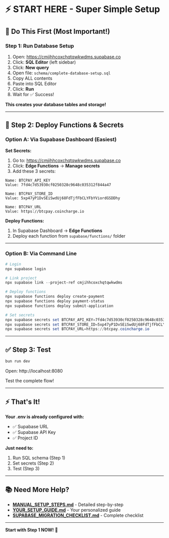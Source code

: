 # ⚡ START HERE - Super Simple Setup

## 🎯 **Do This First (Most Important!)**

### **Step 1: Run Database Setup**

1. Open: https://cmjihhcoxchqtqwkwdms.supabase.co
2. Click: **SQL Editor** (left sidebar)
3. Click: **New query**
4. Open file: `schema/complete-database-setup.sql`
5. Copy ALL contents
6. Paste into SQL Editor
7. Click: **Run**
8. Wait for ✅ Success!

**This creates your database tables and storage!**

---

## 🚀 **Step 2: Deploy Functions & Secrets**

### **Option A: Via Supabase Dashboard (Easiest)**

**Set Secrets:**
1. Go to: https://cmjihhcoxchqtqwkwdms.supabase.co
2. Click: **Edge Functions** → **Manage secrets**
3. Add these 3 secrets:

```
Name: BTCPAY_API_KEY
Value: 7fd4c7d53930cf0250328c9648c035312f844a47
```

```
Name: BTCPAY_STORE_ID
Value: 5xp47yP1DvSEiSwdUj68FdTjfFbCLYFbYViordGSDDhy
```

```
Name: BTCPAY_URL
Value: https://btcpay.coincharge.io
```

**Deploy Functions:**
1. In Supabase Dashboard → **Edge Functions**
2. Deploy each function from `supabase/functions/` folder

---

### **Option B: Via Command Line**

```powershell
# Login
npx supabase login

# Link project
npx supabase link --project-ref cmjihhcoxchqtqwkwdms

# Deploy functions
npx supabase functions deploy create-payment
npx supabase functions deploy payment-status
npx supabase functions deploy submit-application

# Set secrets
npx supabase secrets set BTCPAY_API_KEY=7fd4c7d53930cf0250328c9648c035312f844a47
npx supabase secrets set BTCPAY_STORE_ID=5xp47yP1DvSEiSwdUj68FdTjfFbCLYFbYViordGSDDhy
npx supabase secrets set BTCPAY_URL=https://btcpay.coincharge.io
```

---

## ✅ **Step 3: Test**

```powershell
bun run dev
```

Open: http://localhost:8080

Test the complete flow!

---

## ⚡ **That's It!**

**Your .env is already configured with:**
- ✅ Supabase URL
- ✅ Supabase API Key
- ✅ Project ID

**Just need to:**
1. Run SQL schema (Step 1)
2. Set secrets (Step 2)
3. Test (Step 3)

---

## 📚 **Need More Help?**

- **[MANUAL_SETUP_STEPS.md](./MANUAL_SETUP_STEPS.md)** - Detailed step-by-step
- **[YOUR_SETUP_GUIDE.md](./YOUR_SETUP_GUIDE.md)** - Your personalized guide
- **[SUPABASE_MIGRATION_CHECKLIST.md](./SUPABASE_MIGRATION_CHECKLIST.md)** - Complete checklist

---

**Start with Step 1 NOW!** 🚀
